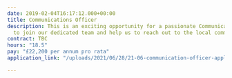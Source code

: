 ```yaml
---
date: 2019-02-04T16:17:12.000+00:00
title: Communications Officer
description: This is an exciting opportunity for a passionate Communications Officer
  to join our dedicated team and help us to reach out to the local community.
contract: TBC
hours: "18.5"
pay: "£22,200 per annum pro rata"
application_link: "/uploads/2021/06/28/21-06-communication-officer-application-pack.pdf"

---
```

